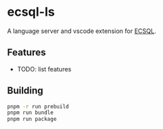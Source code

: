 # ecsql-ls

A language server and vscode extension for [ECSQL](https://www.itwinjs.org/learning/ecsql/).

## Features

- TODO: list features

## Building

```sh
pnpm -r run prebuild
pnpm run bundle
pnpm run package
```